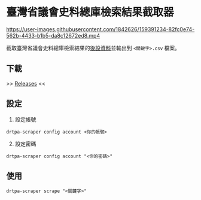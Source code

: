 # 臺灣省議會史料總庫檢索結果截取器

https://user-images.githubusercontent.com/1842626/159391234-82fc0e74-562b-4433-b1b5-da8c12672ed8.mp4

截取臺灣省議會史料總庫檢索結果的[後設資料](https://zh.wikipedia.org/zh-tw/%E5%85%83%E6%95%B0%E6%8D%AE)並輸出到 `<關鍵字>.csv` 檔案。

## 下載

\>\> [Releases](https://github.com/changyuheng/drtpa-scraper/releases) <<

## 設定

1. 設定帳號

```
drtpa-scraper config account <你的帳號>
```

2. 設定密碼

```
drtpa-scraper config account "<你的密碼>"
```

## 使用


```
drtpa-scraper scrape "<關鍵字>"
```

